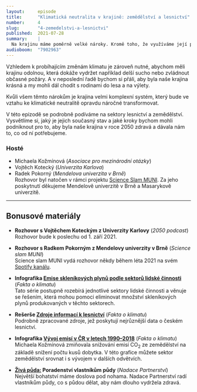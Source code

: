 ```yaml
---
layout:     episode
title:      "Klimatická neutralita v krajině: zemědělství a lesnictví"
number:     4
slug:       "4-zemedelstvi-a-lesnictvi"
published:  2021-07-28
summary:    |
  Na krajinu máme poměrně velké nároky. Kromě toho, že využíváme její produkční funkci, tedy například v ní pěstujeme obilí či využíváme dřevo z lesů, byli bychom rádi, kdyby krajina byla také zdravá a pomáhala nám pohlcovat skleníkové plyny.
audioboom:  "7902963"
---
```

Vzhledem k probíhajícím změnám klimatu je zároveň nutné, abychom měli krajinu odolnou, která dokáže vydržet například delší sucho nebo zvládnout občasné požáry. A v neposlední řadě bychom si přáli, aby byla naše krajina krásná a my mohli dál chodit s rodinami do lesa a na výlety.

Kvůli všem těmto nárokům je krajina velmi komplexní systém, který bude ve vztahu ke klimatické neutralitě opravdu náročné transformovat.

V této epizodě se podrobně podíváme na sektory lesnictví a zemědělství. Vysvětlíme si, jaký je jejich současný stav a jaké kroky bychom mohli podniknout pro to, aby byla naše krajina v roce 2050 zdravá a dávala nám to, co od ní potřebujeme.

### Hosté

* Michaela Kožmínová (_Asociace pro mezinárodní otázky_)
* Vojtěch Kotecký (_Univerzita Karlova_)
* Radek Pokorný (_Mendelova univerzita v Brně_)  
  Rozhovor byl natočen v rámci projektu [Science Slam MUNI](https://scienceslam.muni.cz/). Za jeho poskytnutí děkujeme Mendelově univerzitě v Brně a Masarykově univerzitě.

---

## Bonusové materiály

<div class="bonus-material" markdown="1">

* **Rozhovor s Vojtěchem Koteckým z Univerzity Karlovy** (_2050 podcast_)  
  Rozhovor bude k poslechu od 1. září 2021.

* **Rozhovor s Radkem Pokorným z Mendelovy univerzity v Brně** (_Science slam MUNI_)  
  Science slam MUNI vydá rozhovor někdy během léta 2021 na svém [Spotify kanálu](https://open.spotify.com/show/7C2SmbgQ6ZDYLJrdvwH2qE).

* **Infografika [Emise skleníkových plynů podle sektorů lidské činnosti](https://faktaoklimatu.cz/infografiky/emise-cr-detail)** (_Fakta o klimatu_)  
  Tato série postupně rozebírá jednotlivé sektory lidské činnosti a věnuje se řešením, která mohou pomoci eliminovat množství skleníkových plynů produkovaných v těchto sektorech.

* **Rešerše [Zdroje informací k lesnictví](https://faktaoklimatu.cz/studie/2021-reserse-lesy-cr)** (_Fakta o klimatu_)  
  Podrobně zpracované zdroje, jež poskytují nejrůznější data o českém lesnictví.

* **Infografika [Vývoj emisí v ČR v letech 1990–2018](https://faktaoklimatu.cz/infografiky/emise-cr-vyvoj)** (_Fakta o klimatu_)  
  Michaela Kožmínová zmiňovala snižování emisí CO<sub>2</sub> ze zemědělství na základě snížení počtu kusů dobytka. V této grafice můžete sektor zemědělství srovnat i s vývojem v dalších odvětvích.

* **[Živá půda:](https://www.ziva-puda.cz/) Poradenství vlastníkům půdy** (_Nadace Partnerství_)  
  Největší bohatství máme doslova pod nohama. Nadace Partnerství radí vlastníkům půdy, co s půdou dělat, aby nám dlouho vydržela zdravá.

</div>
